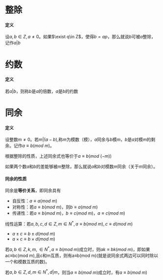 # 整除

#### 定义

设$a,b\in Z,a\neq 0$。如果$\exist q\in Z$，使得$b=ap$，那么就说$b$可被$a$整除，记作$a|b$

# 约数

#### 定义

若$a|b$，则称$b$是$a$的倍数，$a$是$b$的约数

# 同余

#### 定义

设整数$m\neq 0$。若$m|(a-b)$,称$m$为模数（模），$a$同余与$b$模$m$，$b$是$a$对模$m$的剩余。记作$a\equiv b (mod\ m)$。

根据整除的性质，上述同余式也等价于$a\equiv b(mod\ (-m))$

如果两个数$a$和$b$的差能够被$m$整除，那么就说$a$和$b$对模数$m$同余（关于$m$同余）。

#### 同余的性质

同余是**等价关系**，即同余具有

- 自反性：$a\equiv a(mod\ m)$
- 对称性：若$a\equiv b (mod\ m)$，则$b\equiv a(mod\ m)$
- 传递性：若$a\equiv b(mod\ m)$，$b\equiv c (mod\ m)$，$a\equiv c(mod\ m)$

线性运算：若$a,b,c,d\in Z,m\in N^{*},a\equiv b(mod\ m),c\equiv d(mod\ m)$

- $a\pm c\equiv b\pm d(mod\ m)$
- $a\times c\equiv b\times d(mod\ m)$

若$a,b\in Z,k,m,\in N^*,a\equiv b(mod\ m)$成立时，则$ak\equiv bk(mod\ m)$​，即如果ac≡bc(mod m),且c和m互质，则有a≡b(mod m)(就是说同余式两边可以同时除以一个和模数互质的数)。

若$a,b\in Z,d,m\in N^*,d|m$，则当$a\equiv b(mod\ m)$成立时，有$a\equiv b(mod\ m)$